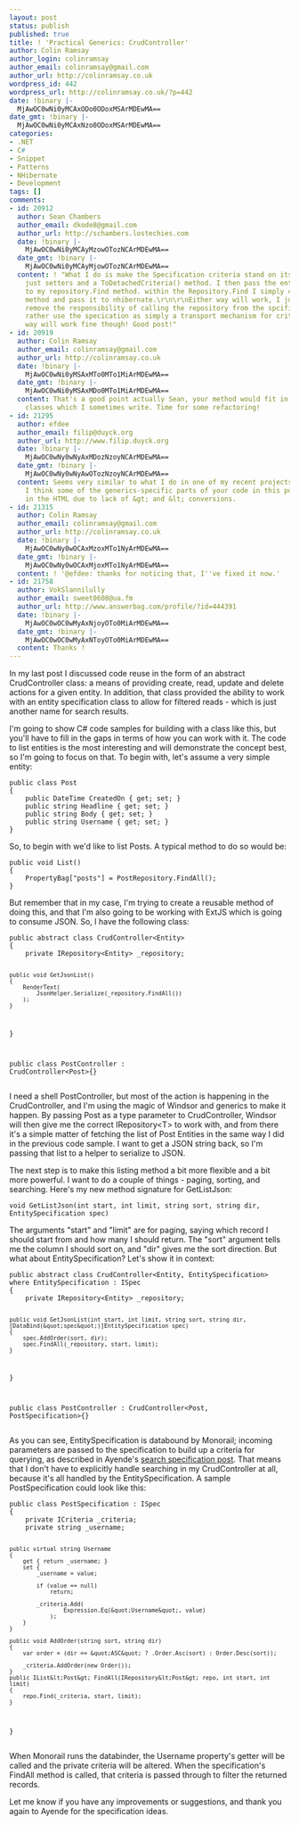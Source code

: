 ```yaml
---
layout: post
status: publish
published: true
title: ! 'Practical Generics: CrudController'
author: Colin Ramsay
author_login: colinramsay
author_email: colinramsay@gmail.com
author_url: http://colinramsay.co.uk
wordpress_id: 442
wordpress_url: http://colinramsay.co.uk/?p=442
date: !binary |-
  MjAwOC0wNi0yMCAxODo0ODoxMSArMDEwMA==
date_gmt: !binary |-
  MjAwOC0wNi0yMCAxNzo0ODoxMSArMDEwMA==
categories:
- .NET
- C#
- Snippet
- Patterns
- NHibernate
- Development
tags: []
comments:
- id: 20912
  author: Sean Chambers
  author_email: dkode8@gmail.com
  author_url: http://schambers.lostechies.com
  date: !binary |-
    MjAwOC0wNi0yMCAyMzowOTozNCArMDEwMA==
  date_gmt: !binary |-
    MjAwOC0wNi0yMCAyMjowOTozNCArMDEwMA==
  content: ! "What I do is make the Specification criteria stand on its own. With
    just setters and a ToDetachedCriteria() method. I then pass the entire specification
    to my repository.Find method. within the Repository.Find I simply call the ToDetachedCriteria
    method and pass it to nhibernate.\r\n\r\nEither way will work, I just prefer to
    remove the responsibility of calling the repository from the spcification and
    rather use the specication as simply a transport mechanism for criteria.\r\n\r\nYour
    way will work fine though! Good post!"
- id: 20919
  author: Colin Ramsay
  author_email: colinramsay@gmail.com
  author_url: http://colinramsay.co.uk
  date: !binary |-
    MjAwOC0wNi0yMSAxMTo0MTo1MiArMDEwMA==
  date_gmt: !binary |-
    MjAwOC0wNi0yMSAxMDo0MTo1MiArMDEwMA==
  content: That's a good point actually Sean, your method would fit in with the Finder
    classes which I sometimes write. Time for some refactoring!
- id: 21295
  author: efdee
  author_email: filip@duyck.org
  author_url: http://www.filip.duyck.org
  date: !binary |-
    MjAwOC0wNy0wNyAxMDozNzoyNCArMDEwMA==
  date_gmt: !binary |-
    MjAwOC0wNy0wNyAwOTozNzoyNCArMDEwMA==
  content: Seems very similar to what I do in one of my recent projects. Small note,
    I think some of the generics-specific parts of your code in this post get lost
    in the HTML due to lack of &gt; and &lt; conversions.
- id: 21315
  author: Colin Ramsay
  author_email: colinramsay@gmail.com
  author_url: http://colinramsay.co.uk
  date: !binary |-
    MjAwOC0wNy0wOCAxMzoxMTo1NyArMDEwMA==
  date_gmt: !binary |-
    MjAwOC0wNy0wOCAxMjoxMTo1NyArMDEwMA==
  content: ! '@efdee: thanks for noticing that, I''ve fixed it now.'
- id: 21758
  author: VokSlannilully
  author_email: sweet0608@ua.fm
  author_url: http://www.answerbag.com/profile/?id=444391
  date: !binary |-
    MjAwOC0wOC0wMyAxNjoyOTo0MiArMDEwMA==
  date_gmt: !binary |-
    MjAwOC0wOC0wMyAxNToyOTo0MiArMDEwMA==
  content: Thanks !
---
```

<p>In my last post I discussed code reuse in the form of an abstract CrudController class: a means of providing create, read, update and delete actions for a given entity. In addition, that class provided the ability to work with an entity specification class to allow for filtered reads - which is just another name for search results.</p>
<p>I'm going to show C# code samples for building with a class like this, but you'll have to fill in the gaps in terms of how you can work with it. The code to list entities is the most interesting and will demonstrate the concept best, so I'm going to focus on that. To begin with, let's assume a very simple entity:</p>
<pre><code class="csharp">public class Post
{
	public DateTime CreatedOn { get; set; }
	public string Headline { get; set; }
	public string Body { get; set; }
	public string Username { get; set; }
}</code></pre>
<p>So, to begin with we'd like to list Posts. A typical method to do so would be:</p>
<pre><code class="csharp">public void List()
{
    PropertyBag["posts"] = PostRepository.FindAll();
}</code></pre>
<p>But remember that in my case, I'm trying to create a reusable method of doing this, and that I'm also going to be working with ExtJS which is going to consume JSON. So, I have the following class:</p>
<pre><code class="csharp">public abstract class CrudController&lt;Entity&gt;
{
	private IRepository&lt;Entity&gt; _repository;

	public void GetJsonList()
	{
		RenderText(
			JsonHelper.Serialize(_repository.FindAll())
		);
	}
}

public class PostController : CrudController&lt;Post&gt;{}</code></pre>
<p>I need a shell PostController, but most of the action is happening in the CrudController, and I'm using the magic of Windsor and generics to make it happen. By passing Post as a type parameter to CrudController, Windsor will then give me the correct IRepository&lt;T&gt; to work with, and from there it's a simple matter of fetching the list of Post Entities in the same way I did in the previous code sample. I want to get a JSON string back, so I'm passing that list to a helper to serialize to JSON.</p>
<p>The next step is to make this listing method a bit more flexible and a bit more powerful. I want to do a couple of things - paging, sorting, and searching. Here's my new method signature for GetListJson:</p>
<pre><code class="csharp">void GetListJson(int start, int limit, string sort, string dir, EntitySpecification spec)</code></pre>
<p>The arguments "start" and "limit" are for paging, saying which record I should start from and how many I should return. The "sort" argument tells me the column I should sort on, and "dir" gives me the sort direction. But what about EntitySpecification? Let's show it in context:</p>
<pre><code class="csharp">public abstract class CrudController&lt;Entity, EntitySpecification&gt; where EntitySpecification : ISpec
{
	private IRepository&lt;Entity&gt; _repository;

	public void GetJsonList(int start, int limit, string sort, string dir, [DataBind(&quot;spec&quot;)]EntitySpecification spec)
	{
		spec.AddOrder(sort, dir);
		spec.FindAll(_repository, start, limit);
	}
}

public class PostController : CrudController&lt;Post, PostSpecification&gt;{}</code></pre>
<p>As you can see, EntitySpecification is databound by Monorail; incoming parameters are passed to the specification to build up a criteria for querying, as described in Ayende's <a href="http://www.ayende.com/Blog/archive/2007/10/23/Specifying-Specifications.aspx">search specification post</a>. That means that I don't have to explicitly handle searching in my CrudController at all, because it's all handled by the EntitySpecification. A sample PostSpecification could look like this:</p>
<pre><code class="csharp">public class PostSpecification : ISpec
{
	private ICriteria _criteria;
	private string _username;
	
	public virtual string Username
	{
		get { return _username; }
		set {
			_username = value;

			if (value == null)
				return;

			_criteria.Add(
					Expression.Eq(&quot;Username&quot;, value)
				);
		}
	}
	
	public void AddOrder(string sort, string dir)
	{
		var order = (dir == &quot;ASC&quot; ? .Order.Asc(sort) : Order.Desc(sort));

		_criteria.AddOrder(new Order());
	}
	public IList&lt;Post&gt; FindAll(IRepository&lt;Post&gt; repo, int start, int limit)
	{
		repo.Find(_criteria, start, limit);
	}
}</code></pre>
<p>When Monorail runs the databinder, the Username property's getter will be called and the private criteria will be altered. When the specification's FindAll method is called, that criteria is passed through to filter the returned records. </p>
<p>Let me know if you have any improvements or suggestions, and thank you again to Ayende for the specification ideas.</p>
